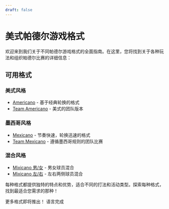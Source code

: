 ```yaml
---
draft: false
---
```


# 美式帕德尔游戏格式

欢迎来到我们关于不同帕德尔游戏格式的全面指南。在这里，您将找到关于各种玩法和组织帕德尔比赛的详细信息：

## 可用格式

### 美式风格
- [Americano](/zh/americano) - 基于经典轮换的格式
- [Team Americano](/zh/team-americano) - 美式的团队版本

### 墨西哥风格
- [Mexicano](/zh/mexicano) - 节奏快速，轮换迅速的格式
- [Team Mexicano](/zh/team-mexicano) - 遵循墨西哥规则的团队比赛

### 混合风格
- [Mixicano 男/女](/zh/mixicano) - 男女球员混合
- [Mixicano 左/右](/zh/mixicano) - 左右两侧球员混合

每种格式都提供独特的特点和优势，适合不同的打法和活动类型。探索每种格式，找到最适合您需求的那种！

更多格式即将推出！ 语言完成